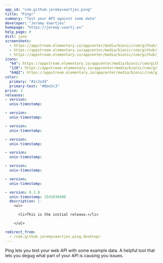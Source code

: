 ```yaml
---
app_id: "com.github.jeremyvaartjes.ping"
title: "Ping!"
summary: "Test your API against some data"
developer: "Jeremy Vaartjes"
homepage: "https://jeremy.vaartj.es"
help_page: #
dist: juno
screenshots:
  - https://appstream.elementary.io/appcenter/media/bionic/com/github/jeremyvaartjes.ping/E7136BA2B7FAD5EB74B854A78D86BF8C/screenshots/image-1_orig.png
  - https://appstream.elementary.io/appcenter/media/bionic/com/github/jeremyvaartjes.ping/E7136BA2B7FAD5EB74B854A78D86BF8C/screenshots/image-2_orig.png
  - https://appstream.elementary.io/appcenter/media/bionic/com/github/jeremyvaartjes.ping/E7136BA2B7FAD5EB74B854A78D86BF8C/screenshots/image-3_orig.png
icons:
  "64": https://appstream.elementary.io/appcenter/media/bionic/com/github/jeremyvaartjes.ping/E7136BA2B7FAD5EB74B854A78D86BF8C/icons/64x64/com.github.jeremyvaartjes.ping_com.github.jeremyvaartjes.ping.png
  "128": https://appstream.elementary.io/appcenter/media/bionic/com/github/jeremyvaartjes.ping/E7136BA2B7FAD5EB74B854A78D86BF8C/icons/128x128/com.github.jeremyvaartjes.ping_com.github.jeremyvaartjes.ping.png
  "64@2": https://appstream.elementary.io/appcenter/media/bionic/com/github/jeremyvaartjes.ping/E7136BA2B7FAD5EB74B854A78D86BF8C/icons/64x64@2/com.github.jeremyvaartjes.ping_com.github.jeremyvaartjes.ping.png
color:
  primary: "#1c2a3d"
  primary-text: "#6be3c3"
price: 3
releases:
- version: 
  unix-timestamp: 

- version: 
  unix-timestamp: 

- version: 
  unix-timestamp: 

- version: 
  unix-timestamp: 

- version: 
  unix-timestamp: 

- version: 
  unix-timestamp: 

- version: 
  unix-timestamp: 

- version: 0.1.0
  unix-timestamp: 1541030400
  description: |-
    <ul>

      <li>This is the initial release.</li>

    </ul>

redirect_from:
  - /com.github.jeremyvaartjes.ping.desktop/
---
```

<p>Ping lets you test your web API with some example data. A helpful tool that lets you degug what part of your API is causing you issues.</p>
